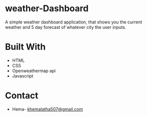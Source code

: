 # weather-Dashboard

A simple weather dashboard application, that shows you the current weather and 5 day forecast of whatever city the user inputs.

# Built With
* HTML
* CSS
* Openweathermap api
* Javascript

# Contact
* Hema-  khemalatha507@gmail.com
  


